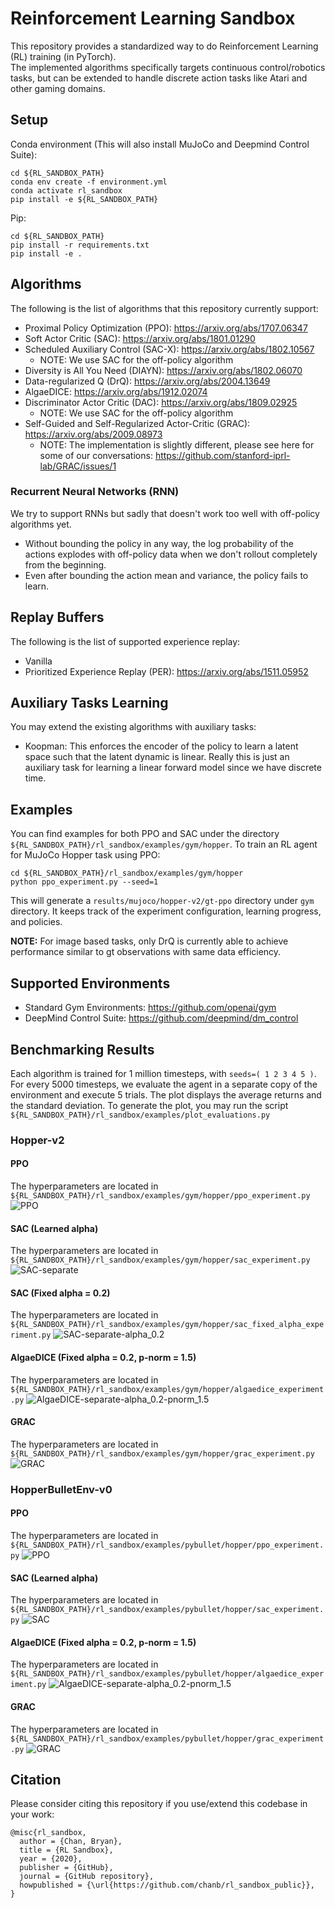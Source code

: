 # Reinforcement Learning Sandbox
This repository provides a standardized way to do Reinforcement Learning (RL) training (in PyTorch).  
The implemented algorithms specifically targets continuous control/robotics tasks, but can be 
extended to handle discrete action tasks like Atari and other gaming domains.

## Setup
Conda environment (This will also install MuJoCo and Deepmind Control Suite):
```
cd ${RL_SANDBOX_PATH}
conda env create -f environment.yml
conda activate rl_sandbox
pip install -e ${RL_SANDBOX_PATH}
```

Pip:
```
cd ${RL_SANDBOX_PATH}
pip install -r requirements.txt
pip install -e .
```

## Algorithms
The following is the list of algorithms that this repository currently support:
- Proximal Policy Optimization (PPO): https://arxiv.org/abs/1707.06347
- Soft Actor Critic (SAC): https://arxiv.org/abs/1801.01290
- Scheduled Auxiliary Control (SAC-X): https://arxiv.org/abs/1802.10567
  - NOTE: We use SAC for the off-policy algorithm
- Diversity is All You Need (DIAYN): https://arxiv.org/abs/1802.06070
- Data-regularized Q (DrQ): https://arxiv.org/abs/2004.13649
- AlgaeDICE: https://arxiv.org/abs/1912.02074
- Discriminator Actor Critic (DAC): https://arxiv.org/abs/1809.02925
  - NOTE: We use SAC for the off-policy algorithm
- Self-Guided and Self-Regularized Actor-Critic (GRAC): https://arxiv.org/abs/2009.08973
  - NOTE: The implementation is slightly different, please see here for some of our conversations: https://github.com/stanford-iprl-lab/GRAC/issues/1

### Recurrent Neural Networks (RNN)
We try to support RNNs but sadly that doesn't work too well with off-policy algorithms yet.
- Without bounding the policy in any way, the log probability of the actions explodes with off-policy data when we don't rollout completely from the beginning.
- Even after bounding the action mean and variance, the policy fails to learn.

## Replay Buffers
The following is the list of supported experience replay:
- Vanilla
- Prioritized Experience Replay (PER): https://arxiv.org/abs/1511.05952

## Auxiliary Tasks Learning
You may extend the existing algorithms with auxiliary tasks:
- Koopman: This enforces the encoder of the policy to learn a latent space such that the latent dynamic is linear. Really this is just an auxiliary task for learning a linear forward model since we have discrete time.


## Examples
You can find examples for both PPO and SAC under the directory `${RL_SANDBOX_PATH}/rl_sandbox/examples/gym/hopper`. To train an RL agent for MuJoCo Hopper task using PPO:
```
cd ${RL_SANDBOX_PATH}/rl_sandbox/examples/gym/hopper
python ppo_experiment.py --seed=1
```

This will generate a `results/mujoco/hopper-v2/gt-ppo` directory under `gym` directory. It keeps track of the experiment configuration, learning progress, and policies.

**NOTE:** For image based tasks, only DrQ is currently able to achieve performance similar to gt observations with same data efficiency.

## Supported Environments
- Standard Gym Environments: https://github.com/openai/gym
- DeepMind Control Suite: https://github.com/deepmind/dm_control

## Benchmarking Results
Each algorithm is trained for 1 million timesteps, with `seeds=( 1 2 3 4 5 )`. For every 5000 timesteps, we evaluate the agent in a separate copy of the environment and execute 5 trials. The plot displays the average returns and the standard deviation. To generate the plot, you may run the script `${RL_SANDBOX_PATH}/rl_sandbox/examples/plot_evaluations.py`

### Hopper-v2
#### PPO
The hyperparameters are located in `${RL_SANDBOX_PATH}/rl_sandbox/examples/gym/hopper/ppo_experiment.py`
![PPO](benchmark_results/mujoco/hopper-v2/gt-ppo.png "PPO")

#### SAC (Learned alpha)
The hyperparameters are located in `${RL_SANDBOX_PATH}/rl_sandbox/examples/gym/hopper/sac_experiment.py`
![SAC-separate](benchmark_results/mujoco/hopper-v2/gt-sac-separate.png "SAC Learned Alpha")

#### SAC (Fixed alpha = 0.2)
The hyperparameters are located in `${RL_SANDBOX_PATH}/rl_sandbox/examples/gym/hopper/sac_fixed_alpha_experiment.py`
![SAC-separate-alpha_0.2](benchmark_results/mujoco/hopper-v2/gt-sac-separate-alpha_0.2.png "SAC Fixed Alpha 0.2")

#### AlgaeDICE (Fixed alpha = 0.2, p-norm = 1.5)
The hyperparameters are located in `${RL_SANDBOX_PATH}/rl_sandbox/examples/gym/hopper/algaedice_experiment.py`
![AlgaeDICE-separate-alpha_0.2-pnorm_1.5](benchmark_results/mujoco/hopper-v2/gt-algaedice-pnorm_1.5.png "AlgaeDICE Fixed Alpha 0.2 P-Norm 1.5")

#### GRAC
The hyperparameters are located in `${RL_SANDBOX_PATH}/rl_sandbox/examples/gym/hopper/grac_experiment.py`
![GRAC](benchmark_results/mujoco/hopper-v2/gt-grac.png "GRAC")

### HopperBulletEnv-v0
#### PPO
The hyperparameters are located in `${RL_SANDBOX_PATH}/rl_sandbox/examples/pybullet/hopper/ppo_experiment.py`
![PPO](benchmark_results/pybullet/hopper/gt-ppo.png "PPO")

#### SAC (Learned alpha)
The hyperparameters are located in `${RL_SANDBOX_PATH}/rl_sandbox/examples/pybullet/hopper/sac_experiment.py`
![SAC](benchmark_results/pybullet/hopper/gt-sac.png "SAC Learned Alpha")

#### AlgaeDICE (Fixed alpha = 0.2, p-norm = 1.5)
The hyperparameters are located in `${RL_SANDBOX_PATH}/rl_sandbox/examples/pybullet/hopper/algaedice_experiment.py`
![AlgaeDICE-separate-alpha_0.2-pnorm_1.5](benchmark_results/pybullet/hopper/gt-algaedice-pnorm_1.5.png "AlgaeDICE Fixed Alpha 0.2 P-Norm 1.5")

#### GRAC
The hyperparameters are located in `${RL_SANDBOX_PATH}/rl_sandbox/examples/pybullet/hopper/grac_experiment.py`
![GRAC](benchmark_results/pybullet/hopper/gt-grac.png "GRAC")

## Citation
Please consider citing this repository if you use/extend this codebase in your work:
```
@misc{rl_sandbox,
  author = {Chan, Bryan},
  title = {RL Sandbox},
  year = {2020},
  publisher = {GitHub},
  journal = {GitHub repository},
  howpublished = {\url{https://github.com/chanb/rl_sandbox_public}},
}
```
